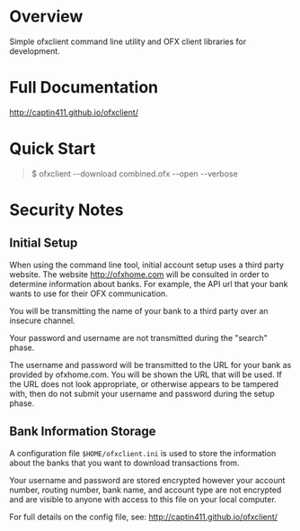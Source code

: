 Overview
=========

Simple ofxclient command line utility and OFX client libraries for development.

Full Documentation
==================

http://captin411.github.io/ofxclient/

Quick Start
===========

> $ ofxclient --download combined.ofx --open --verbose

Security Notes
==============

Initial Setup
-------------

When using the command line tool, initial account setup uses a third party website.
The website http://ofxhome.com will be consulted in order to determine information about
banks.  For example, the API url that your bank wants to use for their OFX communication.

You will be transmitting the name of your bank to a third party over an insecure channel.

Your password and username are not transmitted during the "search" phase.

The username and password will be transmitted to the URL for your bank as provided by
ofxhome.com.  You will be shown the URL that will be used.  If the URL does not look
appropriate, or otherwise appears to be tampered with, then do not submit your username
and password during the setup phase.

Bank Information Storage
------------------------
A configuration file `$HOME/ofxclient.ini` is used to store the information about the banks
that you want to download transactions from.

Your username and password are stored encrypted however your account number, routing number,
bank name, and account type are not encrypted and are visible to anyone with access to this
file on your local computer.

For full details on the config file, see: http://captin411.github.io/ofxclient/
